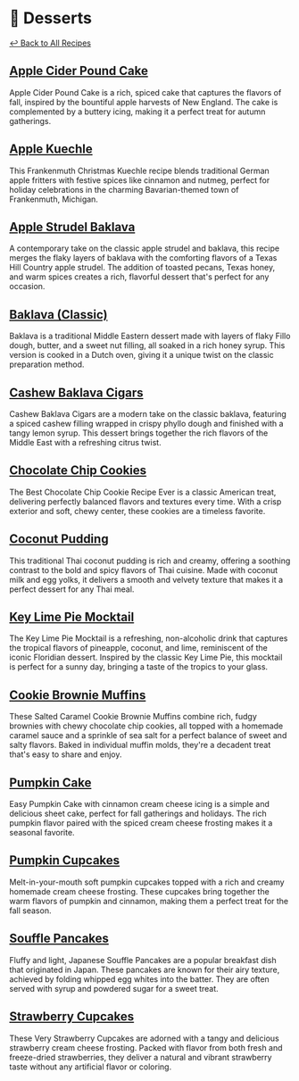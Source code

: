 # &#129383; Desserts

[&larrhk; Back to All Recipes](../README.md)

## [Apple Cider Pound Cake](apple-cider-pound-cake.adoc)
Apple Cider Pound Cake is a rich, spiced cake that captures the flavors of fall, inspired by the bountiful apple harvests of New England. The cake is complemented by a buttery icing, making it a perfect treat for autumn gatherings.

## [Apple Kuechle](apple-kuechle.md)
This Frankenmuth Christmas Kuechle recipe blends traditional German apple fritters with festive spices like cinnamon and nutmeg, perfect for holiday celebrations in the charming Bavarian-themed town of Frankenmuth, Michigan.

## [Apple Strudel Baklava](apple-strudel-baklava.md)
A contemporary take on the classic apple strudel and baklava, this recipe merges the flaky layers of baklava with the comforting flavors of a Texas Hill Country apple strudel. The addition of toasted pecans, Texas honey, and warm spices creates a rich, flavorful dessert that's perfect for any occasion.

## [Baklava (Classic)](baklava.adoc)
Baklava is a traditional Middle Eastern dessert made with layers of flaky Fillo dough, butter, and a sweet nut filling, all soaked in a rich honey syrup. This version is cooked in a Dutch oven, giving it a unique twist on the classic preparation method.

## [Cashew Baklava Cigars](cashew-baklava-cigars.adoc)
Cashew Baklava Cigars are a modern take on the classic baklava, featuring a spiced cashew filling wrapped in crispy phyllo dough and finished with a tangy lemon syrup. This dessert brings together the rich flavors of the Middle East with a refreshing citrus twist.

## [Chocolate Chip Cookies](chocolate-chip-cookies.adoc)
The Best Chocolate Chip Cookie Recipe Ever is a classic American treat, delivering perfectly balanced flavors and textures every time. With a crisp exterior and soft, chewy center, these cookies are a timeless favorite.

## [Coconut Pudding](coconut-pudding.adoc)
This traditional Thai coconut pudding is rich and creamy, offering a soothing contrast to the bold and spicy flavors of Thai cuisine. Made with coconut milk and egg yolks, it delivers a smooth and velvety texture that makes it a perfect dessert for any Thai meal.

## [Key Lime Pie Mocktail](key-lime-pie-mocktail.adoc)
The Key Lime Pie Mocktail is a refreshing, non-alcoholic drink that captures the tropical flavors of pineapple, coconut, and lime, reminiscent of the iconic Floridian dessert. Inspired by the classic Key Lime Pie, this mocktail is perfect for a sunny day, bringing a taste of the tropics to your glass.

## [Cookie Brownie Muffins](muffin-tin-cookie-brownies.md)
These Salted Caramel Cookie Brownie Muffins combine rich, fudgy brownies with chewy chocolate chip cookies, all topped with a homemade caramel sauce and a sprinkle of sea salt for a perfect balance of sweet and salty flavors. Baked in individual muffin molds, they're a decadent treat that's easy to share and enjoy.

## [Pumpkin Cake](pumpkin-cake.adoc)
Easy Pumpkin Cake with cinnamon cream cheese icing is a simple and delicious sheet cake, perfect for fall gatherings and holidays. The rich pumpkin flavor paired with the spiced cream cheese frosting makes it a seasonal favorite.

## [Pumpkin Cupcakes](pumpkin-cupcakes.adoc)
Melt-in-your-mouth soft pumpkin cupcakes topped with a rich and creamy homemade cream cheese frosting. These cupcakes bring together the warm flavors of pumpkin and cinnamon, making them a perfect treat for the fall season.

## [Souffle Pancakes](souffle-pancakes.adoc)
Fluffy and light, Japanese Souffle Pancakes are a popular breakfast dish that originated in Japan. These pancakes are known for their airy texture, achieved by folding whipped egg whites into the batter. They are often served with syrup and powdered sugar for a sweet treat.

## [Strawberry Cupcakes](strawberry-cupcakes.adoc)
These Very Strawberry Cupcakes are adorned with a tangy and delicious strawberry cream cheese frosting. Packed with flavor from both fresh and freeze-dried strawberries, they deliver a natural and vibrant strawberry taste without any artificial flavor or coloring.
